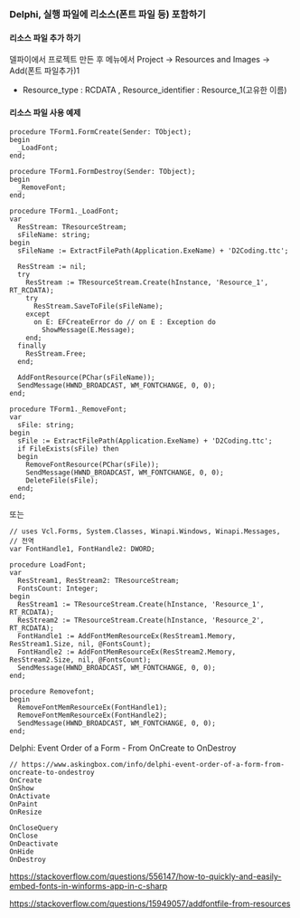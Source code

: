 ### Delphi, 실행 파일에 리소스(폰트 파일 등) 포함하기

#### 리소스 파일 추가 하기
델파이에서 프로젝트 만든 후 메뉴에서 Project → Resources and Images → Add(폰트 파일추가)1
* Resource_type : RCDATA , Resource_identifier : Resource_1(고유한 이름)

#### 리소스 파일 사용 예제
```delphi
procedure TForm1.FormCreate(Sender: TObject);
begin
  _LoadFont;
end;

procedure TForm1.FormDestroy(Sender: TObject);
begin
  _RemoveFont;
end;

procedure TForm1._LoadFont;
var
  ResStream: TResourceStream;
  sFileName: string;
begin
  sFileName := ExtractFilePath(Application.ExeName) + 'D2Coding.ttc';

  ResStream := nil;
  try
    ResStream := TResourceStream.Create(hInstance, 'Resource_1', RT_RCDATA);
    try
      ResStream.SaveToFile(sFileName);
    except
      on E: EFCreateError do // on E : Exception do
        ShowMessage(E.Message);
    end;
  finally
    ResStream.Free;
  end;

  AddFontResource(PChar(sFileName));
  SendMessage(HWND_BROADCAST, WM_FONTCHANGE, 0, 0);
end;

procedure TForm1._RemoveFont;
var
  sFile: string;
begin
  sFile := ExtractFilePath(Application.ExeName) + 'D2Coding.ttc';
  if FileExists(sFile) then
  begin
    RemoveFontResource(PChar(sFile));
    SendMessage(HWND_BROADCAST, WM_FONTCHANGE, 0, 0);
    DeleteFile(sFile);
  end;
end;
```

또는
```delphi
// uses Vcl.Forms, System.Classes, Winapi.Windows, Winapi.Messages,
// 전역
var FontHandle1, FontHandle2: DWORD;

procedure LoadFont;
var
  ResStream1, ResStream2: TResourceStream;
  FontsCount: Integer;
begin
  ResStream1 := TResourceStream.Create(hInstance, 'Resource_1', RT_RCDATA);
  ResStream2 := TResourceStream.Create(hInstance, 'Resource_2', RT_RCDATA);
  FontHandle1 := AddFontMemResourceEx(ResStream1.Memory, ResStream1.Size, nil, @FontsCount);
  FontHandle2 := AddFontMemResourceEx(ResStream2.Memory, ResStream2.Size, nil, @FontsCount);
  SendMessage(HWND_BROADCAST, WM_FONTCHANGE, 0, 0);
end;

procedure Removefont;
begin
  RemoveFontMemResourceEx(FontHandle1);
  RemoveFontMemResourceEx(FontHandle2);
  SendMessage(HWND_BROADCAST, WM_FONTCHANGE, 0, 0);
end;
```

Delphi: Event Order of a Form - From OnCreate to OnDestroy
```delphi
// https://www.askingbox.com/info/delphi-event-order-of-a-form-from-oncreate-to-ondestroy
OnCreate
OnShow
OnActivate
OnPaint
OnResize

OnCloseQuery
OnClose
OnDeactivate
OnHide
OnDestroy
```

https://stackoverflow.com/questions/556147/how-to-quickly-and-easily-embed-fonts-in-winforms-app-in-c-sharp

https://stackoverflow.com/questions/15949057/addfontfile-from-resources

